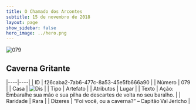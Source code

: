 ```yaml
---
title: O Chamado dos Arcontes
subtitle: 15 de novembro de 2018
layout: page
show_sidebar: false
hero_image: ../hero.png
---
```


![079](https://cdn.keyforgegame.com/media/card_front/pt/341_079_WQCG263H8RWW_pt.png)

## Caverna Gritante

|----|----|
| ID | f26caba2-7ab6-477c-8a53-45e5fb666a90 |
| Número | 079 |
| Casa | ![Dis](https://archonarcana.com/images/thumb/e/e8/Dis.png/22px-Dis.png "Dis") |
| Tipo | Artefato |
| Atributos | Lugar |
| Texto | Ação: Embaralhe sua mão e sua pilha de descartes de volta no seu baralho. |
| Raridade | Rara |
| Dizeres | ”Foi você, ou a caverna?” – Capitão Val Jericho |

